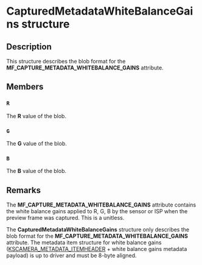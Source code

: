 # CapturedMetadataWhiteBalanceGains structure

## Description

This structure describes the blob format for the **MF_CAPTURE_METADATA_WHITEBALANCE_GAINS** attribute.

## Members

### `R`

The **R** value of the blob.

### `G`

The **G** value of the blob.

### `B`

The **B** value of the blob.

## Remarks

The **MF_CAPTURE_METADATA_WHITEBALANCE_GAINS** attribute contains the white balance gains applied to R, G, B by the sensor or ISP when the preview frame was captured. This is a unitless.

The **CapturedMetadataWhiteBalanceGains** structure only describes the blob format for the **MF_CAPTURE_METADATA_WHITEBALANCE_GAINS** attribute. The metadata item structure for white balance gains ([KSCAMERA_METADATA_ITEMHEADER](https://learn.microsoft.com/windows-hardware/drivers/ddi/content/ksmedia/ns-ksmedia-tagkscamera_metadata_itemheader) + white balance gains metadata payload) is up to driver and must be 8-byte aligned.
